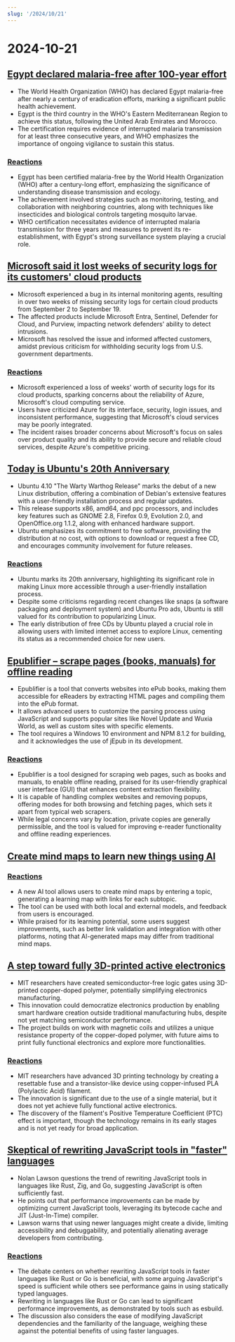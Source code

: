 ```yaml
---
slug: '/2024/10/21'
---
```


# 2024-10-21

## [Egypt declared malaria-free after 100-year effort](https://www.bbc.com/news/articles/cm2yl8pjgn2o)

- The World Health Organization (WHO) has declared Egypt malaria-free after nearly a century of eradication efforts, marking a significant public health achievement.
- Egypt is the third country in the WHO's Eastern Mediterranean Region to achieve this status, following the United Arab Emirates and Morocco.
- The certification requires evidence of interrupted malaria transmission for at least three consecutive years, and WHO emphasizes the importance of ongoing vigilance to sustain this status.

### [Reactions](https://news.ycombinator.com/item?id=41903616)

- Egypt has been certified malaria-free by the World Health Organization (WHO) after a century-long effort, emphasizing the significance of understanding disease transmission and ecology.
- The achievement involved strategies such as monitoring, testing, and collaboration with neighboring countries, along with techniques like insecticides and biological controls targeting mosquito larvae.
- WHO certification necessitates evidence of interrupted malaria transmission for three years and measures to prevent its re-establishment, with Egypt's strong surveillance system playing a crucial role.

## [Microsoft said it lost weeks of security logs for its customers' cloud products](https://techcrunch.com/2024/10/17/microsoft-said-it-lost-weeks-of-security-logs-for-its-customers-cloud-products/)

- Microsoft experienced a bug in its internal monitoring agents, resulting in over two weeks of missing security logs for certain cloud products from September 2 to September 19.
- The affected products include Microsoft Entra, Sentinel, Defender for Cloud, and Purview, impacting network defenders' ability to detect intrusions.
- Microsoft has resolved the issue and informed affected customers, amidst previous criticism for withholding security logs from U.S. government departments.

### [Reactions](https://news.ycombinator.com/item?id=41898723)

- Microsoft experienced a loss of weeks' worth of security logs for its cloud products, sparking concerns about the reliability of Azure, Microsoft's cloud computing service.
- Users have criticized Azure for its interface, security, login issues, and inconsistent performance, suggesting that Microsoft's cloud services may be poorly integrated.
- The incident raises broader concerns about Microsoft's focus on sales over product quality and its ability to provide secure and reliable cloud services, despite Azure's competitive pricing.

## [Today is Ubuntu's 20th Anniversary](https://lists.ubuntu.com/archives/ubuntu-announce/2004-October/000003.html)

- Ubuntu 4.10 "The Warty Warthog Release" marks the debut of a new Linux distribution, offering a combination of Debian's extensive features with a user-friendly installation process and regular updates.
- This release supports x86, amd64, and ppc processors, and includes key features such as GNOME 2.8, Firefox 0.9, Evolution 2.0, and OpenOffice.org 1.1.2, along with enhanced hardware support.
- Ubuntu emphasizes its commitment to free software, providing the distribution at no cost, with options to download or request a free CD, and encourages community involvement for future releases.

### [Reactions](https://news.ycombinator.com/item?id=41898736)

- Ubuntu marks its 20th anniversary, highlighting its significant role in making Linux more accessible through a user-friendly installation process.
- Despite some criticisms regarding recent changes like snaps (a software packaging and deployment system) and Ubuntu Pro ads, Ubuntu is still valued for its contribution to popularizing Linux.
- The early distribution of free CDs by Ubuntu played a crucial role in allowing users with limited internet access to explore Linux, cementing its status as a recommended choice for new users.

## [Epublifier – scrape pages (books, manuals) for offline reading](https://github.com/maoserr/epublifier)

- Epublifier is a tool that converts websites into ePub books, making them accessible for eReaders by extracting HTML pages and compiling them into the ePub format.
- It allows advanced users to customize the parsing process using JavaScript and supports popular sites like Novel Update and Wuxia World, as well as custom sites with specific elements.
- The tool requires a Windows 10 environment and NPM 8.1.2 for building, and it acknowledges the use of jEpub in its development.

### [Reactions](https://news.ycombinator.com/item?id=41903864)

- Epublifier is a tool designed for scraping web pages, such as books and manuals, to enable offline reading, praised for its user-friendly graphical user interface (GUI) that enhances content extraction flexibility.
- It is capable of handling complex websites and removing popups, offering modes for both browsing and fetching pages, which sets it apart from typical web scrapers.
- While legal concerns vary by location, private copies are generally permissible, and the tool is valued for improving e-reader functionality and offline reading experiences.

## [Create mind maps to learn new things using AI](https://github.com/aotakeda/learn-thing)

### [Reactions](https://news.ycombinator.com/item?id=41898076)

- A new AI tool allows users to create mind maps by entering a topic, generating a learning map with links for each subtopic.
- The tool can be used with both local and external models, and feedback from users is encouraged.
- While praised for its learning potential, some users suggest improvements, such as better link validation and integration with other platforms, noting that AI-generated maps may differ from traditional mind maps.

## [A step toward fully 3D-printed active electronics](https://news.mit.edu/2024/mit-team-takes-major-step-toward-fully-3d-printed-active-electronics-1015)

- MIT researchers have created semiconductor-free logic gates using 3D-printed copper-doped polymer, potentially simplifying electronics manufacturing.
- This innovation could democratize electronics production by enabling smart hardware creation outside traditional manufacturing hubs, despite not yet matching semiconductor performance.
- The project builds on work with magnetic coils and utilizes a unique resistance property of the copper-doped polymer, with future aims to print fully functional electronics and explore more functionalities.

### [Reactions](https://news.ycombinator.com/item?id=41899873)

- MIT researchers have advanced 3D printing technology by creating a resettable fuse and a transistor-like device using copper-infused PLA (Polylactic Acid) filament.
- The innovation is significant due to the use of a single material, but it does not yet achieve fully functional active electronics.
- The discovery of the filament's Positive Temperature Coefficient (PTC) effect is important, though the technology remains in its early stages and is not yet ready for broad application.

## [Skeptical of rewriting JavaScript tools in "faster" languages](https://nolanlawson.com/2024/10/20/why-im-skeptical-of-rewriting-javascript-tools-in-faster-languages/)

- Nolan Lawson questions the trend of rewriting JavaScript tools in languages like Rust, Zig, and Go, suggesting JavaScript is often sufficiently fast.
- He points out that performance improvements can be made by optimizing current JavaScript tools, leveraging its bytecode cache and JIT (Just-In-Time) compiler.
- Lawson warns that using newer languages might create a divide, limiting accessibility and debuggability, and potentially alienating average developers from contributing.

### [Reactions](https://news.ycombinator.com/item?id=41898603)

- The debate centers on whether rewriting JavaScript tools in faster languages like Rust or Go is beneficial, with some arguing JavaScript's speed is sufficient while others see performance gains in using statically typed languages.
- Rewriting in languages like Rust or Go can lead to significant performance improvements, as demonstrated by tools such as esbuild.
- The discussion also considers the ease of modifying JavaScript dependencies and the familiarity of the language, weighing these against the potential benefits of using faster languages.

<head>
  <meta property="og:title" content="Egypt declared malaria-free after 100-year effort" />
  <meta property="og:type" content="website" />
  <meta property="og:image" content="https://og.cho.sh/api/og/?title=Egypt%20declared%20malaria-free%20after%20100-year%20effort&subheading=Monday%2C%20October%2021%2C%202024%3A%20Hacker%20News%20Summary" />
</head>
